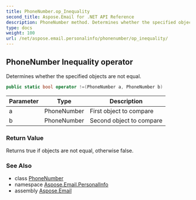 ```yaml
---
title: PhoneNumber.op_Inequality
second_title: Aspose.Email for .NET API Reference
description: PhoneNumber method. Determines whether the specified objects are not equal
type: docs
weight: 100
url: /net/aspose.email.personalinfo/phonenumber/op_inequality/
---
```

## PhoneNumber Inequality operator

Determines whether the specified objects are not equal.

```csharp
public static bool operator !=(PhoneNumber a, PhoneNumber b)
```

| Parameter | Type | Description |
| --- | --- | --- |
| a | PhoneNumber | First object to compare |
| b | PhoneNumber | Second object to compare |

### Return Value

Returns true if objects are not equal, otherwise false.

### See Also

* class [PhoneNumber](../)
* namespace [Aspose.Email.PersonalInfo](../../phonenumber/)
* assembly [Aspose.Email](../../../)


